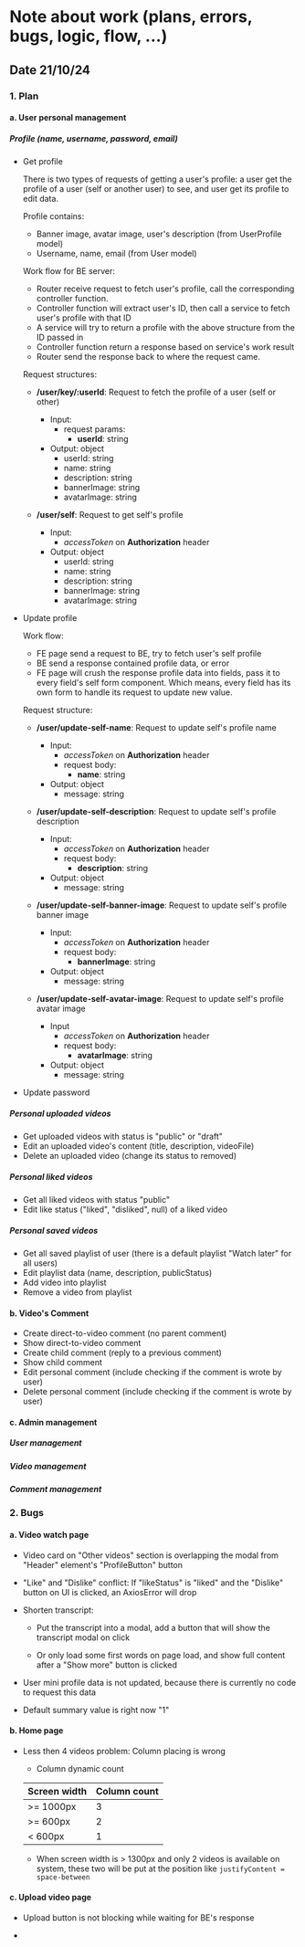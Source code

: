 # Note about work (plans, errors, bugs, logic, flow, ...)

## Date 21/10/24

### 1. Plan

#### a. User personal management

##### Profile (name, username, password, email)

- Get profile

  There is two types of requests of getting a user's profile: a user get the profile of a user (self or another user) to see, and user get its profile to edit data.

  Profile contains:
  - Banner image, avatar image, user's description (from UserProfile model)
  - Username, name, email (from User model)

  Work flow for BE server:
  - Router receive request to fetch user's profile, call the corresponding controller function.
  - Controller function will extract user's ID, then call a service to fetch user's profile with that ID
  - A service will try to return a profile with the above structure from the ID passed in
  - Controller function return a response based on service's work result
  - Router send the response back to where the request came.

  Request structures:
  - **/user/key/:userId**: Request to fetch the profile of a user (self or other)
    - Input:
      - request params:
        - **userId**: string
    - Output: object
      - userId: string
      - name: string
      - description: string
      - bannerImage: string
      - avatarImage: string

  - **/user/self**: Request to get self's profile
    - Input:
      - _accessToken_ on **Authorization** header
    - Output: object
      - userId: string
      - name: string
      - description: string
      - bannerImage: string
      - avatarImage: string

- Update profile

  Work flow:
  - FE page send a request to BE, try to fetch user's self profile
  - BE send a response contained profile data, or error
  - FE page will crush the response profile data into fields, pass it to every field's self form component. Which means, every field has its own form to handle its request to update new value.

  Request structure:
  - **/user/update-self-name**: Request to update self's profile name
    - Input:
      - _accessToken_ on **Authorization** header
      - request body:
        - **name**: string
    - Output: object
      - message: string

  - **/user/update-self-description**: Request to update self's profile description
    - Input:
      - _accessToken_ on **Authorization** header
      - request body:
        - **description**: string
    - Output: object
      - message: string

  - **/user/update-self-banner-image**: Request to update self's profile banner image
    - Input:
      - _accessToken_ on **Authorization** header
      - request body:
        - **bannerImage**: string
    - Output: object
      - message: string

  - **/user/update-self-avatar-image**: Request to update self's profile avatar image
    - Input
      - _accessToken_ on **Authorization** header
      - request body:
        - **avatarImage**: string
    - Output: object
      - message: string

- Update password

##### Personal uploaded videos

- Get uploaded videos with status is "public" or "draft"
- Edit an uploaded video's content (title, description, videoFile)
- Delete an uploaded video (change its status to removed)

##### Personal liked videos

- Get all liked videos with status "public"
- Edit like status ("liked", "disliked", null) of a liked video

##### Personal saved videos

- Get all saved playlist of user (there is a default playlist "Watch later" for all users)
- Edit playlist data (name, description, publicStatus)
- Add video into playlist
- Remove a video from playlist

#### b. Video's Comment

- Create direct-to-video comment (no parent comment)
- Show direct-to-video comment
- Create child comment (reply to a previous comment)
- Show child comment
- Edit personal comment (include checking if the comment is wrote by user)
- Delete personal comment (include checking if the comment is wrote by user)

#### c. Admin management

##### User management

##### Video management

##### Comment management

### 2. Bugs

#### a. Video watch page

- Video card on "Other videos" section is overlapping the modal from "Header" element's "ProfileButton" button

- "Like" and "Dislike" conflict: If "likeStatus" is "liked" and the "Dislike" button on UI is clicked, an AxiosError will drop

- Shorten transcript:

  - Put the transcript into a modal, add a button that will show the transcript modal on click

  - Or only load some first words on page load, and show full content after a "Show more" button is clicked

- User mini profile data is not updated, because there is currently no code to request this data

- Default summary value is right now "1"

#### b. Home page

- Less then 4 videos problem: Column placing is wrong

  - Column dynamic count

  |Screen width|Column count|
  |-|-|
  |>= 1000px|3|
  |>= 600px|2|
  |< 600px|1|
  
  - When screen width is > 1300px and only 2 videos is available on system, these two will be put at the position like
  ```justifyContent = space-between```

#### c. Upload video page

- Upload button is not blocking while waiting for BE's response

- 